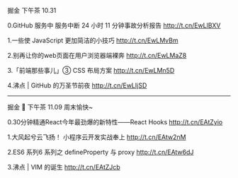 掘金  下午茶 10.31

0.GitHub 服务中 服务中断 24 小时 11 分钟事故分析报告 
http://t.cn/EwLlBXV

1.一些使 JavaScript 更加简洁的小技巧
http://t.cn/EwLMvBm

2.别再让你的web页面在用户浏览器端裸奔
http://t.cn/EwLMaZ8

3.「前端那些事儿」③ CSS 布局方案
http://t.cn/EwLMn5D

4.沸点 | GitHub 的万圣节前夜
http://t.cn/EwLIjSD


---
掘金 🍖 下午茶 11.09 周末愉快~

0.30分钟精通React今年最劲爆的新特性——React Hooks
http://t.cn/EAtZyio

1.大风起兮云飞扬！ 小程序云开发实战奉上
http://t.cn/EAtw2nM

2.ES6 系列6 系列之 defineProperty 与 proxy
http://t.cn/EAtw6dJ

3.沸点 | VIM 的诞生
http://t.cn/EAtZJcb


